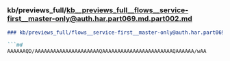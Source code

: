 ### kb/previews_full/kb__previews_full__flows__service-first__master-only@auth.har.part069.md.part002.md

```md
### kb/previews_full/flows__service-first__master-only@auth.har.part069.md (part 002)

```md
AAAAAAQD/AAAAAAAAAAAAAAAAAAAAAQAAAAAAAAAAAAAAAAAAAAAAAQAAAAAA/wAA
```

```

```
